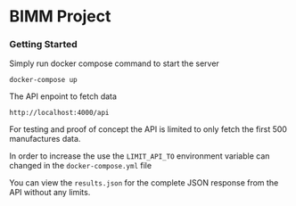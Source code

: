 
# BIMM Project

### Getting Started

Simply run docker compose command to start the server
```
docker-compose up
```

The API enpoint to fetch data 
```
http://localhost:4000/api
```

For testing and proof of concept the API is limited to only fetch the first 500 manufactures data.

In order to increase the use the `LIMIT_API_TO` environment variable can changed in the `docker-compose.yml` file

You can view the `results.json` for the complete JSON response from the API without any limits.
